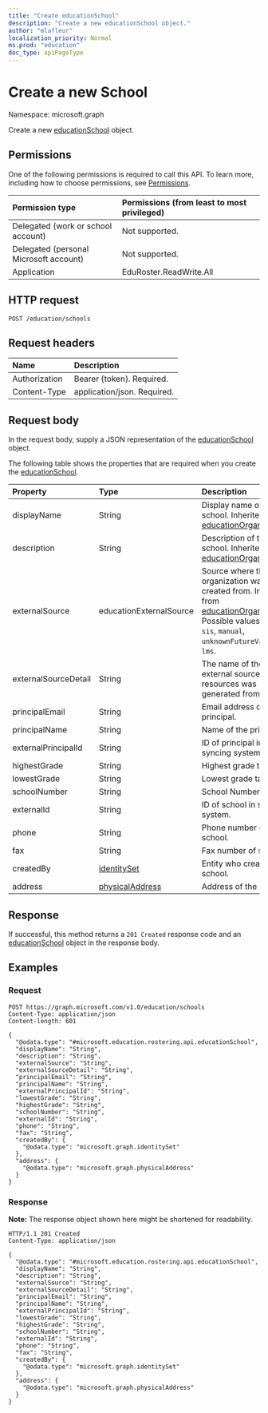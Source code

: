 ```yaml
---
title: "Create educationSchool"
description: "Create a new educationSchool object."
author: "mlafleur"
localization_priority: Normal
ms.prod: "education"
doc_type: apiPageType
---
```


# Create a new School

Namespace: microsoft.graph

Create a new [educationSchool](../resources/educationschool.md) object.

## Permissions

One of the following permissions is required to call this API. To learn more, including how to choose permissions, see [Permissions](/graph/permissions-reference).

| Permission type                        | Permissions (from least to most privileged) |
| :------------------------------------- | :------------------------------------------ |
| Delegated (work or school account)     | Not supported.                              |
| Delegated (personal Microsoft account) | Not supported.                              |
| Application                            | EduRoster.ReadWrite.All                     |

## HTTP request

<!-- {
  "blockType": "ignored"
}
-->

```http
POST /education/schools
```

## Request headers

| Name          | Description                 |
| :------------ | :-------------------------- |
| Authorization | Bearer {token}. Required.   |
| Content-Type  | application/json. Required. |

## Request body

In the request body, supply a JSON representation of the [educationSchool](../resources/educationschool.md) object.

The following table shows the properties that are required when you create the [educationSchool](../resources/educationschool.md).

| Property             | Type                                               | Description                                                                                                                                                                                        |
| :------------------- | :------------------------------------------------- | :------------------------------------------------------------------------------------------------------------------------------------------------------------------------------------------------- |
| displayName          | String                                             | Display name of the school. Inherited from [educationOrganization](../resources/educationorganization.md)                                                                                          |
| description          | String                                             | Description of the school. Inherited from [educationOrganization](../resources/educationorganization.md)                                                                                           |
| externalSource       | educationExternalSource                            | Source where this organization was created from. Inherited from [educationOrganization](../resources/educationorganization.md). Possible values are: `sis`, `manual`, `unknownFutureValue`, `lms`. |
| externalSourceDetail | String                                             | The name of the external source this resources was generated from.                                                                                                                                 |
| principalEmail       | String                                             | Email address of the principal.                                                                                                                                                                    |
| principalName        | String                                             | Name of the principal.                                                                                                                                                                             |
| externalPrincipalId  | String                                             | ID of principal in syncing system.                                                                                                                                                                 |
| highestGrade         | String                                             | Highest grade taught.                                                                                                                                                                              |
| lowestGrade          | String                                             | Lowest grade taught.                                                                                                                                                                               |
| schoolNumber         | String                                             | School Number.                                                                                                                                                                                     |
| externalId           | String                                             | ID of school in syncing system.                                                                                                                                                                    |
| phone                | String                                             | Phone number of school.                                                                                                                                                                            |
| fax                  | String                                             | Fax number of school.                                                                                                                                                                              |
| createdBy            | [identitySet](../resources/identityset.md)         | Entity who created the school.                                                                                                                                                                     |
| address              | [physicalAddress](../resources/physicaladdress.md) | Address of the school.                                                                                                                                                                             |

## Response

If successful, this method returns a `201 Created` response code and an [educationSchool](../resources/educationschool.md) object in the response body.

## Examples

### Request

<!-- {
  "blockType": "request",
  "name": "create_educationschool_from_"
}
-->

```http
POST https://graph.microsoft.com/v1.0/education/schools
Content-Type: application/json
Content-length: 601

{
  "@odata.type": "#microsoft.education.rostering.api.educationSchool",
  "displayName": "String",
  "description": "String",
  "externalSource": "String",
  "externalSourceDetail": "String",
  "principalEmail": "String",
  "principalName": "String",
  "externalPrincipalId": "String",
  "lowestGrade": "String",
  "highestGrade": "String",
  "schoolNumber": "String",
  "externalId": "String",
  "phone": "String",
  "fax": "String",
  "createdBy": {
    "@odata.type": "microsoft.graph.identitySet"
  },
  "address": {
    "@odata.type": "microsoft.graph.physicalAddress"
  }
}
```

### Response

**Note:** The response object shown here might be shortened for readability.

<!-- {
  "blockType": "response",
  "truncated": true,
  "@odata.type": "microsoft.education.rostering.api.educationSchool"
}
-->

```http
HTTP/1.1 201 Created
Content-Type: application/json

{
  "@odata.type": "#microsoft.education.rostering.api.educationSchool",
  "displayName": "String",
  "description": "String",
  "externalSource": "String",
  "externalSourceDetail": "String",
  "principalEmail": "String",
  "principalName": "String",
  "externalPrincipalId": "String",
  "lowestGrade": "String",
  "highestGrade": "String",
  "schoolNumber": "String",
  "externalId": "String",
  "phone": "String",
  "fax": "String",
  "createdBy": {
    "@odata.type": "microsoft.graph.identitySet"
  },
  "address": {
    "@odata.type": "microsoft.graph.physicalAddress"
  }
}
```
